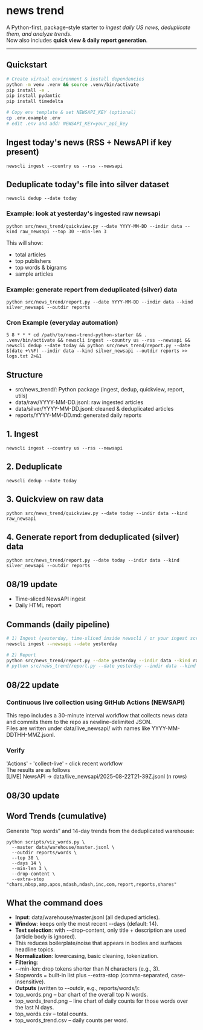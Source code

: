 # news trend  


A Python-first, package-style starter to *ingest daily US news, deduplicate them, and analyze trends*.  
Now also includes **quick view & daily report generation**.

---

## Quickstart  

```bash
# Create virtual environment & install dependencies
python -m venv .venv && source .venv/bin/activate
pip install -e .
pip install pydantic
pip install timedelta

# Copy env template & set NEWSAPI_KEY (optional)
cp .env.example .env
# edit .env and add: NEWSAPI_KEY=your_api_key
```

## Ingest today's news (RSS + NewsAPI if key present)
`newscli ingest --country us --rss --newsapi` 

## Deduplicate today's file into silver dataset
`newscli dedup --date today`

### Example: look at yesterday's ingested raw newsapi
`python src/news_trend/quickview.py --date YYYY-MM-DD --indir data --kind raw_newsapi --top 30 --min-len 3`

This will show:

- total articles
- top publishers
- top words & bigrams
- sample articles

### Example: generate report from deduplicated (silver) data
`python src/news_trend/report.py --date YYYY-MM-DD --indir data --kind silver_newsapi --outdir reports`

### Cron Example (everyday automation)
`5 8 * * * cd /path/to/news-trend-python-starter && . .venv/bin/activate && newscli ingest --country us --rss --newsapi && newscli dedup --date today && python src/news_trend/report.py --date $(date +\%F) --indir data --kind silver_newsapi --outdir reports >> logs.txt 2>&1`

## Structure
- src/news_trend/: Python package (ingest, dedup, quickview, report, utils)
- data/raw/YYYY-MM-DD.jsonl: raw ingested articles
- data/silver/YYYY-MM-DD.jsonl: cleaned & deduplicated articles
- reports/YYYY-MM-DD.md: generated daily reports

## 1. Ingest
`newscli ingest --country us --rss --newsapi`

## 2. Deduplicate
`newscli dedup --date today`

## 3. Quickview on raw data
`python src/news_trend/quickview.py --date today --indir data --kind raw_newsapi`

## 4. Generate report from deduplicated (silver) data
`python src/news_trend/report.py --date today --indir data --kind silver_newsapi --outdir reports`


## 08/19 update
- Time-sliced NewsAPI ingest
- Daily HTML report


## Commands (daily pipeline)

```bash
# 1) Ingest (yesterday, time-sliced inside newscli / or your ingest script)
newscli ingest --newsapi --date yesterday

# 2) Report 
python src/news_trend/report.py --date yesterday --indir data --kind raw --outdir reports --top 30
# python src/news_trend/report.py --date yesterday --indir data --kind silver_newsapi --outdir reports --top 30
```

## 08/22 update 
### Continuous live collection using GitHub Actions (NEWSAPI)
This repo includes a 30-minute interval workflow that collects news data and commits them to the repo as newline-delimited JSON.<br>
Files are written under data/live_newsapi/ with names like YYYY-MM-DDTHH-MMZ.jsonl.

### Verify
'Actions' - 'collect-live' - click recent workflow <br>
The results are as follows <br>
[LIVE] NewsAPI -> data/live_newsapi/2025-08-22T21-39Z.jsonl (n rows)

## 08/30 update
## Word Trends (cumulative)
Generate “top words” and 14-day trends from the deduplicated warehouse:

```
python scripts/viz_words.py \
  --master data/warehouse/master.jsonl \
  --outdir reports/words \
  --top 30 \
  --days 14 \
  --min-len 3 \
  --drop-content \
  --extra-stop "chars,nbsp,amp,apos,mdash,ndash,inc,com,report,reports,shares"
```

## What the command does

- **Input**: data/warehouse/master.jsonl (all deduped articles).
- **Window**: keeps only the most recent --days (default: 14).
- **Text selection**: with --drop-content, only title + description are used (article body is ignored).
- This reduces boilerplate/noise that appears in bodies and surfaces headline topics.
- **Normalization**: lowercasing, basic cleaning, tokenization.
- **Filtering**:
- --min-len: drop tokens shorter than N characters (e.g., 3).
- Stopwords = built-in list plus --extra-stop (comma-separated, case-insensitive).
- **Outputs** (written to --outdir, e.g., reports/words/):
- top_words.png – bar chart of the overall top N words.
- top_words_trend.png – line chart of daily counts for those words over the last N days.
- top_words.csv – total counts.
- top_words_trend.csv – daily counts per word.